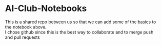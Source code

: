 # AI-Club-Notebooks
This is a shared repo between us so that we can add some of the basics to the notebook above.  
I chose github since this is the best way to collaborate and to merge push and pull requests
